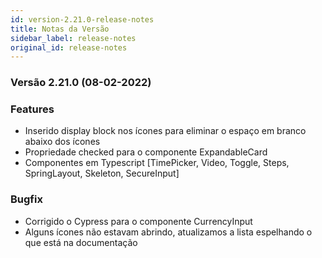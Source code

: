 ```yaml
---
id: version-2.21.0-release-notes
title: Notas da Versão
sidebar_label: release-notes
original_id: release-notes
---
```


### Versão 2.21.0 (08-02-2022)

### Features
- Inserido display block nos ícones para eliminar o espaço em branco abaixo dos ícones
- Propriedade checked para o componente ExpandableCard
- Componentes em Typescript [TimePicker, Video, Toggle, Steps, SpringLayout, Skeleton, SecureInput]

### Bugfix
- Corrigido o Cypress para o componente CurrencyInput
- Alguns ícones não estavam abrindo, atualizamos a lista espelhando o que está na documentação
